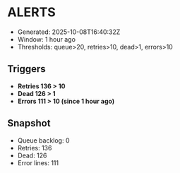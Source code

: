 # ALERTS

- Generated: 2025-10-08T16:40:32Z
- Window: 1 hour ago
- Thresholds: queue>20, retries>10, dead>1, errors>10

## Triggers
- **Retries 136 > 10**
- **Dead 126 > 1**
- **Errors 111 > 10 (since 1 hour ago)**

## Snapshot
- Queue backlog: 0
- Retries: 136
- Dead: 126
- Error lines: 111
